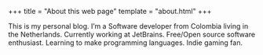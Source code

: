 +++
title = "About this web page"
template = "about.html"
+++

This is my personal blog. I’m a Software developer from Colombia living in the Netherlands. Currently working at JetBrains. Free/Open source software enthusiast. Learning to make programming languages. Indie gaming fan.
